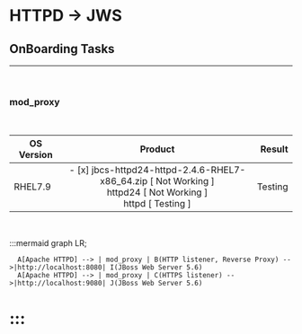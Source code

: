 # HTTPD -> JWS

## OnBoarding Tasks

---

</br>

### mod_proxy

</br>

| OS Version | Product | Result |
|----------|:-------------:|------:|
| RHEL7.9 | - [x] jbcs-httpd24-httpd-2.4.6-RHEL7-x86_64.zip \[ Not Working \] </br>  httpd24 \[ Not Working \]   </br> httpd \[ Testing \]   </br> | Testing

</br>

:::mermaid
graph LR;

      A[Apache HTTPD] --> | mod_proxy | B(HTTP listener, Reverse Proxy) -->|http://localhost:8080| I(JBoss Web Server 5.6)
      A[Apache HTTPD] --> | mod_proxy | C(HTTPS listener) -->|http://localhost:9080| J(JBoss Web Server 5.6)     
:::
=======

